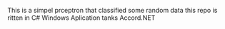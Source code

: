 This is a simpel prceptron that classified some random data
this repo is ritten in C# Windows Aplication
tanks Accord.NET